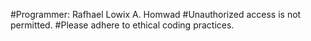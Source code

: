 #Programmer: Rafhael Lowix A. Homwad
#Unauthorized access is not permitted.
#Please adhere to ethical coding practices.
